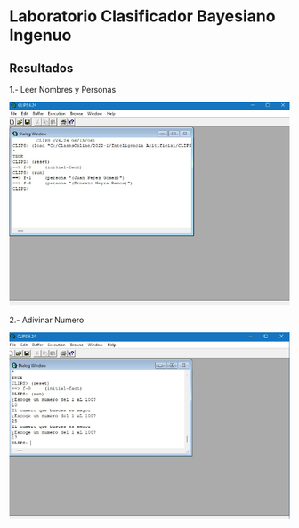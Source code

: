 # Laboratorio Clasificador Bayesiano Ingenuo

## Resultados

1.- Leer Nombres y Personas


![Alt text](https://github.com/Andrescmm/Inteligencia-Artificial-2022-1/blob/main/Laboratorio%204/imagenes/1.png)

2.- Adivinar Numero


![Alt text](https://github.com/Andrescmm/Inteligencia-Artificial-2022-1/blob/main/Laboratorio%204/imagenes/2.png)

